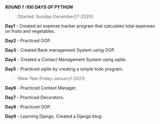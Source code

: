 ***ROUND 1 :100 DAYS OF PYTHON***

> [Started: Sunday-December27-2020]

**Day1** - Created an expense tracker program that calculates total expenses on fruits and vegetables.

**Day2** - Practiced OOP.

**Day3** - Created Bank management System using OOP.

**Day4** - Created a Contact Management System using sqlite.

**Day5** - Practiced sqlite by creating a simple todo program.

> [New Year:Friday-January1-2021]

**Day6** - Practiced Context Manager.

**Day7** - Practiced Decorators.

**Day8** - Practiced OOP.

**Day9** - Learning Django, Created a Django blog.